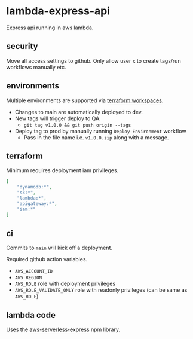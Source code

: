 # lambda-express-api

Express api running in aws lambda.

## security

Move all access settings to github. Only allow user x to create tags/run workflows manually etc.

## environments

Multiple environments are supported via [terraform workspaces](https://developer.hashicorp.com/terraform/language/state/workspaces).

- Changes to main are automatically deployed to dev.
- New tags will trigger deploy to QA.
  - `git tag v1.0.0 && git push origin --tags`
- Deploy tag to prod by manually running `Deploy Environment` workflow
  - Pass in the file name i.e. `v1.0.0.zip` along with a message.


## terraform

Minimum requires deployment iam privileges.

```json
[
    "dynamodb:*", 
    "s3:*", 
    "lambda:*", 
    "apigateway:*",
    "iam:*"
]
```


## ci

Commits to `main` will kick off a deployment.

Required github action variables.
- `AWS_ACCOUNT_ID`
- `AWS_REGION`
- `AWS_ROLE` role with deployment privileges
- `AWS_ROLE_VALIDATE_ONLY` role with readonly privileges (can be same as `AWS_ROLE`)


## lambda code

Uses the [aws-serverless-express](https://www.npmjs.com/package/aws-serverless-express) npm library.